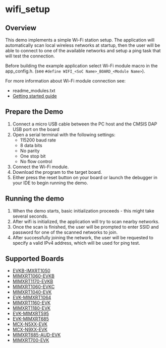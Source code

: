 # wifi_setup

## Overview

This demo implements a simple Wi-Fi station setup. The application will automatically scan local wireless networks at startup, then the user will 
be able to connect to one of the available networks and setup a ping task that will test the connection. 

Before building the example application select Wi-Fi module macro in the app_config.h. 
(see `#define WIFI_<SoC Name>_BOARD_<Module Name>`).

For more information about Wi-Fi module connection see:
- readme_modules.txt
- [Getting started guide](https://www.nxp.com/document/guide/getting-started-with-nxp-wi-fi-modules-using-i-mx-rt-platform:GS-WIFI-MODULES-IMXRT-PLATFORM)


## Prepare the Demo
1.  Connect a micro USB cable between the PC host and the CMSIS DAP USB port on the board
2.  Open a serial terminal with the following settings:
    - 115200 baud rate
    - 8 data bits
    - No parity
    - One stop bit
    - No flow control
3.  Connect the Wi-Fi module.
4.  Download the program to the target board.
5.  Either press the reset button on your board or launch the debugger in your IDE to begin running the demo.


## Running the demo
1. When the demo starts, basic initialization proceeds - this might take several seconds.
2. After wifi is initialized, the application will try to scan nearby networks.
3. Once the scan is finished, the user will be prompted to enter SSID and password for one of the scanned networks to join.
4. After successfully joining the network, the user will be requested to specify a valid IPv4 address, which will be used for ping test.

## Supported Boards
- [EVKB-IMXRT1050](../../_boards/evkbimxrt1050/wifi_examples/common/wifi_examples_readme.md)
- [MIMXRT1060-EVKB](../../_boards/evkbmimxrt1060/wifi_examples/common/wifi_examples_readme.md)
- [MIMXRT1170-EVKB](../../_boards/evkbmimxrt1170/wifi_examples/common/wifi_examples_readme.md)
- [MIMXRT1060-EVKC](../../_boards/evkcmimxrt1060/wifi_examples/common/wifi_examples_readme.md)
- [MIMXRT1040-EVK](../../_boards/evkmimxrt1040/wifi_examples/common/wifi_examples_readme.md)
- [EVK-MIMXRT1064](../../_boards/evkmimxrt1064/wifi_examples/common/wifi_examples_readme.md)
- [MIMXRT1160-EVK](../../_boards/evkmimxrt1160/wifi_examples/common/wifi_examples_readme.md)
- [MIMXRT1180-EVK](../../_boards/evkmimxrt1180/wifi_examples/common/wifi_examples_readme.md)
- [EVK-MIMXRT595](../../_boards/evkmimxrt595/wifi_examples/common/wifi_examples_readme.md)
- [EVK-MIMXRT685](../../_boards/evkmimxrt685/wifi_examples/common/wifi_examples_readme.md)
- [MCX-N5XX-EVK](../../_boards/mcxn5xxevk/wifi_examples/common/wifi_examples_readme.md)
- [MCX-N9XX-EVK](../../_boards/mcxn9xxevk/wifi_examples/common/wifi_examples_readme.md)
- [MIMXRT685-AUD-EVK](../../_boards/mimxrt685audevk/wifi_examples/common/wifi_examples_readme.md)
- [MIMXRT700-EVK](../../_boards/mimxrt700evk/wifi_examples/common/wifi_examples_readme.md)
